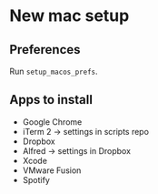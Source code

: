 # New mac setup

## Preferences

Run `setup_macos_prefs`.

## Apps to install

- Google Chrome
- iTerm 2 -> settings in scripts repo
- Dropbox
- Alfred -> settings in Dropbox
- Xcode
- VMware Fusion
- Spotify
